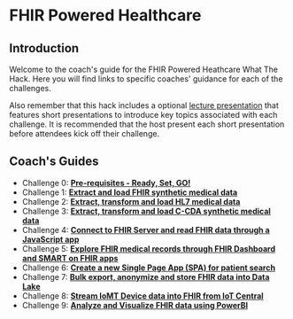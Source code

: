 # FHIR Powered Healthcare

## Introduction
Welcome to the coach's guide for the FHIR Powered Heathcare What The Hack. Here you will find links to specific coaches' guidance for each of the challenges.

Also remember that this hack includes a optional [lecture presentation](Lectures.pptx) that features short presentations to introduce key topics associated with each challenge. It is recommended that the host present each short presentation before attendees kick off their challenge.

## Coach's Guides
- Challenge 0: **[Pre-requisites - Ready, Set, GO!](./Solution00.md)**
- Challenge 1: **[Extract and load FHIR synthetic medical data](./Solution01.md)**
- Challenge 2: **[Extract, transform and load HL7 medical data](./Solution02.md)**
- Challenge 3: **[Extract, transform and load C-CDA synthetic medical data](./Solution03.md)**
- Challenge 4: **[Connect to FHIR Server and read FHIR data through a JavaScript app](./Solution04.md)**
- Challenge 5: **[Explore FHIR medical records through FHIR Dashboard and SMART on FHIR apps](./Solution05.md)**
- Challenge 6: **[Create a new Single Page App (SPA) for patient search](./Solution06.md)**
- Challenge 7: **[Bulk export, anonymize and store FHIR data into Data Lake](./Solution07.md)**
- Challenge 8: **[Stream IoMT Device data into FHIR from IoT Central](./Solution08.md)**
- Challenge 9: **[Analyze and Visualize FHIR data using PowerBI](./Solution09.md)**
